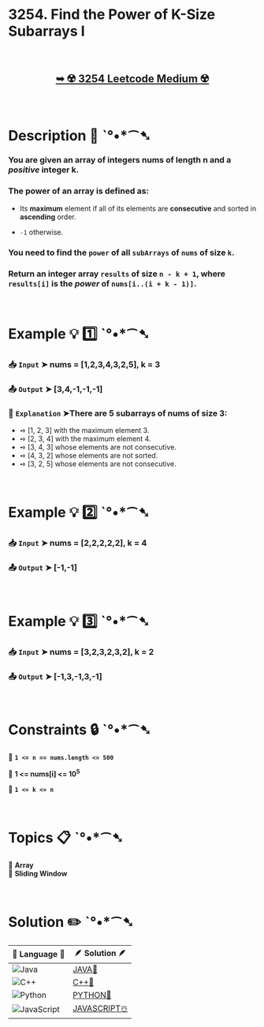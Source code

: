 # 3254. Find the Power of K-Size Subarrays I

</br>

<h2 align="center"> 

<a href="https://leetcode.com/problems/find-the-power-of-k-size-subarrays-i/description/?envType=daily-question&envId=2024-11-16"><strong>➥ ☢️ 3254 Leetcode Medium ☢️ </strong></a>
</h2>

</br>

# Description 📜 ˋ°•*⁀➷

### You are given an array of integers nums of length n and a *positive* integer k.

### The power of an array is defined as:

- Its **maximum** element if all of its elements are **consecutive** and sorted in **ascending** order.

- `-1` otherwise.

### You need to find the `power` of all `subArrays` of `nums` of size `k`.

### Return an integer array `results` of size `n - k + 1`, where `results[i]` is the *power* of `nums[i..(i + k - 1)]`.

</br>

# Example 💡 1️⃣ ˋ°•*⁀➷

  ### 📥 `Input`  ➤  nums = [1,2,3,4,3,2,5], k = 3

  ### 📤 `Output`  ➤ [3,4,-1,-1,-1]

  ### 🔦 `Explanation`  ➤There are 5 subarrays of nums of size 3:

- ➺ [1, 2, 3] with the maximum element 3.
- ➺ [2, 3, 4] with the maximum element 4.
- ➺ [3, 4, 3] whose elements are not consecutive.
- ➺ [4, 3, 2] whose elements are not sorted.
- ➺ [3, 2, 5] whose elements are not consecutive.

</br>

# Example 💡 2️⃣ ˋ°•*⁀➷

  ### 📥 `Input` ➤ nums = [2,2,2,2,2], k = 4

  ### 📤 `Output`  ➤ [-1,-1]

</br>

# Example 💡 3️⃣ ˋ°•*⁀➷

  ### 📥 `Input` ➤ nums = [3,2,3,2,3,2], k = 2

  ### 📤 `Output`  ➤ [-1,3,-1,3,-1]

</br>

# Constraints 🔒 ˋ°•*⁀➷

🔹 **`1 <= n == nums.length <= 500`** </br>

🔹 **1 <= nums[i] <= 10<sup>5</sup>** </br>

🔹 **`1 <= k <= n`** </br>

</br>

# Topics 📋 ˋ°•*⁀➷

🔸 **Array**  </br>
🔸 **Sliding Window**  </br>

</br>

# Solution ✏️ ˋ°•*⁀➷

| 📒 Language 📒  | 🪶 Solution 🪶 |
| ------------- | ------------- |
|  ![Java](https://img.shields.io/badge/java-%23ED8B00.svg?style=for-the-badge&logo=openjdk&logoColor=white)  | [JAVA🍁](https://github.com/Prakhar-002/LEETCODE/blob/main/%F0%9F%93%9C%20Daily%20Challange%20%F0%9F%92%A1/11%20November%20%F0%9F%8E%A1%202024/16%20-%2011%20-%202024%20---%203254.%20Find%20the%20Power%20of%20K-Size%20Subarrays%20I%20%E2%98%83%EF%B8%8F%20%F0%9F%8D%81%20%F0%9F%8D%B0%20%F0%9F%8E%B2/%F0%9F%8D%81JAVA%20-%203254.%20Find%20the%20Power%20of%20K-Size%20Subarrays%20I.java) |
|  ![C++](https://img.shields.io/badge/c++-%2300599C.svg?style=for-the-badge&logo=c%2B%2B&logoColor=white)  | [C++🎲](https://github.com/Prakhar-002/LEETCODE/blob/main/%F0%9F%93%9C%20Daily%20Challange%20%F0%9F%92%A1/11%20November%20%F0%9F%8E%A1%202024/16%20-%2011%20-%202024%20---%203254.%20Find%20the%20Power%20of%20K-Size%20Subarrays%20I%20%E2%98%83%EF%B8%8F%20%F0%9F%8D%81%20%F0%9F%8D%B0%20%F0%9F%8E%B2/%F0%9F%8E%B2CPP%20-%203254.%20Find%20the%20Power%20of%20K-Size%20Subarrays%20I.cpp)  |
|  ![Python](https://img.shields.io/badge/python-3670A0?style=for-the-badge&logo=python&logoColor=ffdd54)    | [PYTHON🍰](https://github.com/Prakhar-002/LEETCODE/blob/main/%F0%9F%93%9C%20Daily%20Challange%20%F0%9F%92%A1/11%20November%20%F0%9F%8E%A1%202024/16%20-%2011%20-%202024%20---%203254.%20Find%20the%20Power%20of%20K-Size%20Subarrays%20I%20%E2%98%83%EF%B8%8F%20%F0%9F%8D%81%20%F0%9F%8D%B0%20%F0%9F%8E%B2/%F0%9F%8D%B0PYTHON%20-%203254.%20Find%20the%20Power%20of%20K-Size%20Subarrays%20I.py) |
| ![JavaScript](https://img.shields.io/badge/javascript-%23323330.svg?style=for-the-badge&logo=javascript&logoColor=%23F7DF1E)   | [JAVASCRIPT☃️](https://github.com/Prakhar-002/LEETCODE/blob/main/%F0%9F%93%9C%20Daily%20Challange%20%F0%9F%92%A1/11%20November%20%F0%9F%8E%A1%202024/16%20-%2011%20-%202024%20---%203254.%20Find%20the%20Power%20of%20K-Size%20Subarrays%20I%20%E2%98%83%EF%B8%8F%20%F0%9F%8D%81%20%F0%9F%8D%B0%20%F0%9F%8E%B2/%E2%98%83%EF%B8%8FJAVASCRIPT%20-%203254.%20Find%20the%20Power%20of%20K-Size%20Subarrays%20I.js) |

